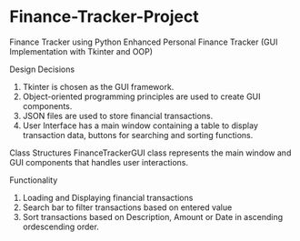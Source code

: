 # Finance-Tracker-Project
Finance Tracker using Python
Enhanced Personal Finance Tracker (GUI Implementation with Tkinter and OOP)

Design Decisions
1. Tkinter is chosen as the GUI framework.
2. Object-oriented programming principles are used to create GUI components.
3. JSON files are used to store financial transactions.
4. User Interface has a main window containing a table to display transaction data, buttons for searching and sorting functions.

Class Structures
FinanceTrackerGUI class represents the main window and GUI components that handles user interactions.

Functionality
1. Loading and Displaying financial transactions
2. Search bar to filter transactions based on entered value
3. Sort transactions based on Description, Amount or Date in ascending ordescending order.


